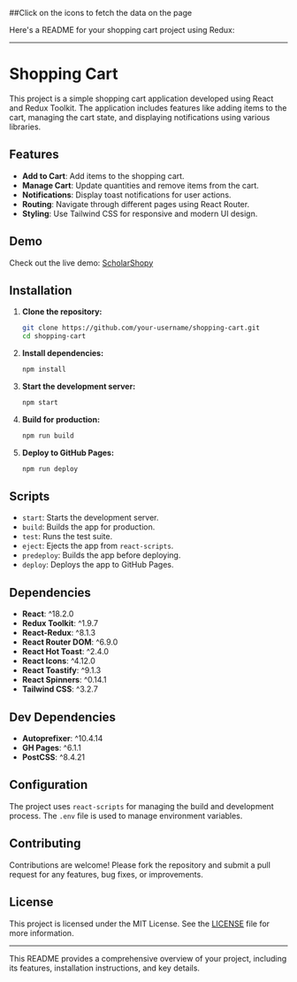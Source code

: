 ##Click on the icons to fetch the data on the page

Here's a README for your shopping cart project using Redux:

---

# Shopping Cart

This project is a simple shopping cart application developed using React and Redux Toolkit. The application includes features like adding items to the cart, managing the cart state, and displaying notifications using various libraries.

## Features

- **Add to Cart**: Add items to the shopping cart.
- **Manage Cart**: Update quantities and remove items from the cart.
- **Notifications**: Display toast notifications for user actions.
- **Routing**: Navigate through different pages using React Router.
- **Styling**: Use Tailwind CSS for responsive and modern UI design.

## Demo

Check out the live demo: [ScholarShopy](https://2115425Amar.github.io/ScholarShopy)

## Installation

1. **Clone the repository:**
    ```sh
    git clone https://github.com/your-username/shopping-cart.git
    cd shopping-cart
    ```

2. **Install dependencies:**
    ```sh
    npm install
    ```

3. **Start the development server:**
    ```sh
    npm start
    ```

4. **Build for production:**
    ```sh
    npm run build
    ```

5. **Deploy to GitHub Pages:**
    ```sh
    npm run deploy
    ```

## Scripts

- `start`: Starts the development server.
- `build`: Builds the app for production.
- `test`: Runs the test suite.
- `eject`: Ejects the app from `react-scripts`.
- `predeploy`: Builds the app before deploying.
- `deploy`: Deploys the app to GitHub Pages.

## Dependencies

- **React**: ^18.2.0
- **Redux Toolkit**: ^1.9.7
- **React-Redux**: ^8.1.3
- **React Router DOM**: ^6.9.0
- **React Hot Toast**: ^2.4.0
- **React Icons**: ^4.12.0
- **React Toastify**: ^9.1.3
- **React Spinners**: ^0.14.1
- **Tailwind CSS**: ^3.2.7

## Dev Dependencies

- **Autoprefixer**: ^10.4.14
- **GH Pages**: ^6.1.1
- **PostCSS**: ^8.4.21

## Configuration

The project uses `react-scripts` for managing the build and development process. The `.env` file is used to manage environment variables.

## Contributing

Contributions are welcome! Please fork the repository and submit a pull request for any features, bug fixes, or improvements.

## License

This project is licensed under the MIT License. See the [LICENSE](LICENSE) file for more information.

---

This README provides a comprehensive overview of your project, including its features, installation instructions, and key details.